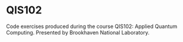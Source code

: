 # QIS102
Code exercises produced during the course QIS102: Applied Quantum Computing. Presented by Brookhaven National Laboratory.
